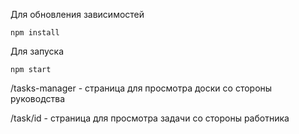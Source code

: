 Для обновления зависимостей
```
npm install
```
Для запуска
```
npm start
```

/tasks-manager - страница для просмотра доски со стороны руководства

/task/id  - страница для просмотра задачи со стороны работника
